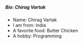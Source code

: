 ##### Bio: Chirag Vartak

* Name: Chirag Vartak
* I am from: India
* A favorite food: Butter Chicken
* A hobby: Programming
